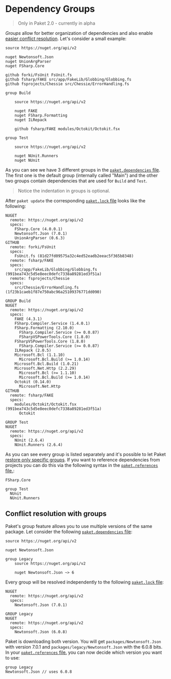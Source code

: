 # Dependency Groups

<blockquote>Only in Paket 2.0 - currently in alpha</blockquote>

*Groups* allow for better organization of dependencies and also enable [easier conflict resolution](groups.html#Conflict-resolution-with-groups).
Let's consider a small example:

    source https://nuget.org/api/v2
    
    nuget Newtonsoft.Json
    nuget UnionArgParser
    nuget FSharp.Core
    
    github forki/FsUnit FsUnit.fs
    github fsharp/FAKE src/app/FakeLib/Globbing/Globbing.fs
    github fsprojects/Chessie src/Chessie/ErrorHandling.fs
    
    group Build

        source https://nuget.org/api/v2
    
        nuget FAKE
        nuget FSharp.Formatting
        nuget ILRepack
    
        github fsharp/FAKE modules/Octokit/Octokit.fsx
    
    group Test

        source https://nuget.org/api/v2
    
        nuget NUnit.Runners
        nuget NUnit

As you can see we have 3 different groups in the [`paket.dependencies` file](dependencies-file.html).
The first one is the default group (internally called "Main") and the other two groups contain dependencies that are used for `Build` and `Test`.

<blockquote>Notice the indentation in groups is optional.</blockquote>

After `paket update` the corresponding [`paket.lock` file](lock-file.html) looks like the following: 

    NUGET
      remote: https://nuget.org/api/v2
      specs:
        FSharp.Core (4.0.0.1)
        Newtonsoft.Json (7.0.1)
        UnionArgParser (0.6.3)
    GITHUB
      remote: forki/FsUnit
      specs:
        FsUnit.fs (81d27fd09575a32c4ed52eadb2eeac5f365b8348)
      remote: fsharp/FAKE
      specs:
        src/app/FakeLib/Globbing/Globbing.fs (991bea743c5d5e8eec0defc7338a89281ed3f51a)
      remote: fsprojects/Chessie
      specs:
        src/Chessie/ErrorHandling.fs (1f23b1caeb1f87e750abc96a25109376771dd090)

    GROUP Build
    NUGET
      remote: https://nuget.org/api/v2
      specs:
        FAKE (4.3.1)
        FSharp.Compiler.Service (1.4.0.1)
        FSharp.Formatting (2.10.0)
          FSharp.Compiler.Service (>= 0.0.87)
          FSharpVSPowerTools.Core (1.8.0)
        FSharpVSPowerTools.Core (1.8.0)
          FSharp.Compiler.Service (>= 0.0.87)
        ILRepack (2.0.5)
        Microsoft.Bcl (1.1.10)
          Microsoft.Bcl.Build (>= 1.0.14)
        Microsoft.Bcl.Build (1.0.21)
        Microsoft.Net.Http (2.2.29)
          Microsoft.Bcl (>= 1.1.10)
          Microsoft.Bcl.Build (>= 1.0.14)
        Octokit (0.14.0)
          Microsoft.Net.Http
    GITHUB
      remote: fsharp/FAKE
      specs:
        modules/Octokit/Octokit.fsx (991bea743c5d5e8eec0defc7338a89281ed3f51a)
          Octokit

    GROUP Test
    NUGET
      remote: https://nuget.org/api/v2
      specs:
        NUnit (2.6.4)
        NUnit.Runners (2.6.4)
        
As you can see every group is listed separately and it's possible to let Paket [restore only specific groups](paket-restore.html).
If you want to reference dependencies from projects you can do this via the following syntax in the [`paket.references` file.](references-files.html):

    FSharp.Core
    
    group Test
      NUnit
      NUnit.Runners

## Conflict resolution with groups

Paket's group feature allows you to use multiple versions of the same package. Let consider the following [`paket.dependencies` file](dependencies-file.html):

    source https://nuget.org/api/v2
    
    nuget Newtonsoft.Json
    
    group Legacy
        source https://nuget.org/api/v2
    
        nuget Newtonsoft.Json ~> 6

Every group will be resolved independently to the following [`paket.lock` file](lock-file.html):

    NUGET
      remote: https://nuget.org/api/v2
      specs:
        Newtonsoft.Json (7.0.1)
    
    GROUP Legacy
    NUGET
      remote: https://nuget.org/api/v2
      specs:
        Newtonsoft.Json (6.0.8)
        
Paket is downloading both version. You will get `packages/Newtonsoft.Json` with version 7.0.1 and `packages/legacy/Newtonsoft.Json` with the 6.0.8 bits.
In your  [`paket.references` file.](references-files.html) you can now decide which version you want to use:

    group Legacy
    Newtonsoft.Json // uses 6.0.8
